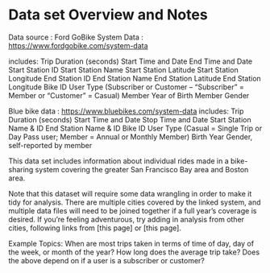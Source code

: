 # Data set Overview and Notes
Data source :
Ford GoBike System Data : https://www.fordgobike.com/system-data

includes:
Trip Duration (seconds)
Start Time and Date
End Time and Date
Start Station ID
Start Station Name
Start Station Latitude
Start Station Longitude
End Station ID
End Station Name
End Station Latitude
End Station Longitude
Bike ID
User Type (Subscriber or Customer – “Subscriber” = Member or “Customer” = Casual)
Member Year of Birth
Member Gender


Blue bike data : https://www.bluebikes.com/system-data
includes:
Trip Duration (seconds)
Start Time and Date
Stop Time and Date
Start Station Name & ID
End Station Name & ID
Bike ID
User Type (Casual = Single Trip or Day Pass user; Member = Annual or Monthly Member)
Birth Year
Gender, self-reported by member


This data set includes information about individual rides made in a bike-sharing system covering the greater San Francisco
Bay area and Boston area.

Note that this dataset will require some data wrangling in order to make it tidy for analysis. There are multiple cities 
covered by the linked system, and multiple data files will need to be joined together if a full year’s coverage is desired.
If you’re feeling adventurous, try adding in analysis from other cities, following links from [this page] or [this page].

Example Topics: 
When are most trips taken in terms of time of day, day of the week, or month of the year?
How long does the average trip take?
Does the above depend on if a user is a subscriber or customer?



